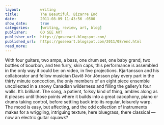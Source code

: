 ```yaml
---
layout:			writing
title:			The Beautiful, Bizarre End
date:			2011-08-09 11:43:56 -0500
show_date:		true
categories: 	[writing, review, art, blog]
publisher:		GO SEE ART
publisher_url:	https://goseeart.blogspot.com/
published_url:	https://goseeart.blogspot.com/2011/08/end.html
read_more:
---
```

With four guitars, two amps, a bass, one drum set, one baby grand, two bottles of bourbon, and ten furry, skin caps, this performance is assembled in the only way it could be: on video, in five projections. Kjartansson and his collaborator and fellow musician Davíð Þór Jónsson play every part in the thirty minute concoction, the only members of an eight piece ensemble uncollected in a snowy Canadian wilderness and filling the gallery’s four walls. It’s brilliant. The song, a patient, folksy kind of thing, ambles along as it pleases until those points where it builds into a great cacophony, piano or drums taking control, before settling back into its regular, leisurely warp. The mood is easy, but affecting, and the odd collection of instruments makes for a wriggling, intriguing texture, here bluegrass, there classical — now an electric guitar squawk?

